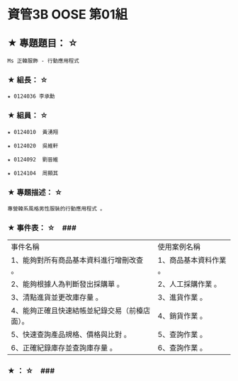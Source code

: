 # 資管3B OOSE 第01組 #

## ★ 專題題目： ☆ ##
    Ms 正韓服飾 - 行動應用程式

### ★ 組長： ☆ ###
    ★ 0124036 李承勳

### ★ 組員： ☆ ###
    ★ 0124010  黃湧翔

    ★ 0124020  吳維軒

    ★ 0124092  劉晉維

    ★ 0124104  周顯其

### ★ 專題描述： ☆ ###
    專營韓系風格男性服裝的行動應用程式 。

### ★ 事件表： ☆　###
<b></b>	
	<table>
		<tr>
			<td>事件名稱</td>
			<td>使用案例名稱</td>
		</tr>
		<tr>
			<td>1、能夠對所有商品基本資料進行增刪改查 。</td>
			<td>1、商品基本資料作業 。</td>
		</tr>
		<tr>
			<td>2、能夠根據人為判斷發出採購單 。</td>
			<td>2、人工採購作業 。</td>
		</tr>
		<tr>
			<td>3、清點進貨並更改庫存量 。</td>
			<td>3、進貨作業 。</td>
		</tr>
		<tr>
			<td>4、能夠正確且快速結帳並紀錄交易（前檯店面）。</td>
			<td>4、銷貨作業 。</td>
		</tr>
		<tr>
			<td>5、快速查詢產品規格、價格與比對 。</td>
			<td>5、查詢作業 。</td>
		</tr>
		<tr>
			<td>6、正確紀錄庫存並查詢庫存量 。 </td>
			<td>6、查詢作業 。</td>
		</tr>
	</table>
### ★ ： ☆　###
